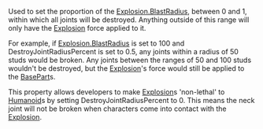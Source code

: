 Used to set the proportion of the [Explosion.BlastRadius](https://create.roblox.com/docs/reference/engine/classes/Explosion#BlastRadius), between 0 and
1, within which all joints will be destroyed. Anything outside of this
range will only have the [Explosion](https://create.roblox.com/docs/reference/engine/classes/Explosion) force applied to it.

For example, if [Explosion.BlastRadius](https://create.roblox.com/docs/reference/engine/classes/Explosion#BlastRadius) is set to 100 and
DestroyJointRadiusPercent is set to 0.5, any joints within a radius of 50
studs would be broken. Any joints between the ranges of 50 and 100 studs
wouldn't be destroyed, but the [Explosion](https://create.roblox.com/docs/reference/engine/classes/Explosion)'s force would still be applied
to the [BasePart](https://create.roblox.com/docs/reference/engine/classes/BasePart)s.

This property allows developers to make [Explosion](https://create.roblox.com/docs/reference/engine/classes/Explosion)s 'non-lethal' to
[Humanoid](https://create.roblox.com/docs/reference/engine/classes/Humanoid)s by setting DestroyJointRadiusPercent to 0. This means the neck
joint will not be broken when characters come into contact with the
[Explosion](https://create.roblox.com/docs/reference/engine/classes/Explosion).